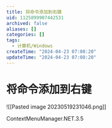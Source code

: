 ```yaml
---
title: 将命令添加到右键
uid: 1125899907442531
archived: false
aliases: []
categories: []
tags:
  - 计算机/Windows
createTime: "2024-04-23 07:08:20"
updateTime: "2024-04-23 07:08:20"
---
```


# 将命令添加到右键

![[Pasted image 20230519231046.png]]

ContextMenuManager.NET.3.5
